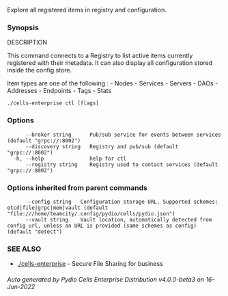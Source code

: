 Explore all registered items in registry and configuration.

### Synopsis


DESCRIPTION

  This command connects to a Registry to list active items currently registered with their metadata. It can also display
  all configuration stored inside the config store.

  Item types are one of the following : 
	- Nodes
	- Services
	- Servers
	- DAOs
	- Addresses
	- Endpoints
	- Tags
	- Stats


```
./cells-enterprise ctl [flags]
```

### Options

```
      --broker string      Pub/sub service for events between services (default "grpc://:8002")
      --discovery string   Registry and pub/sub (default "grpc://:8002")
  -h, --help               help for ctl
      --registry string    Registry used to contact services (default "grpc://:8002")
```

### Options inherited from parent commands

```
      --config string   Configuration storage URL. Supported schemes: etcd|file|grpc|mem|vault (default "file:///home/teamcity/.config/pydio/cells/pydio.json")
      --vault string    Vault location, automatically detected from config url, unless an URL is provided (same schemes as config) (default "detect")
```

### SEE ALSO

* [./cells-enterprise](./cells-enterprise)	 - Secure File Sharing for business

###### Auto generated by Pydio Cells Enterprise Distribution v4.0.0-beta3 on 16-Jun-2022
